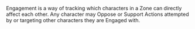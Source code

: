 Engagement is a way of tracking which characters in a Zone can directly affect each other. Any character may Oppose or Support Actions attempted by or targeting other characters they are Engaged with.